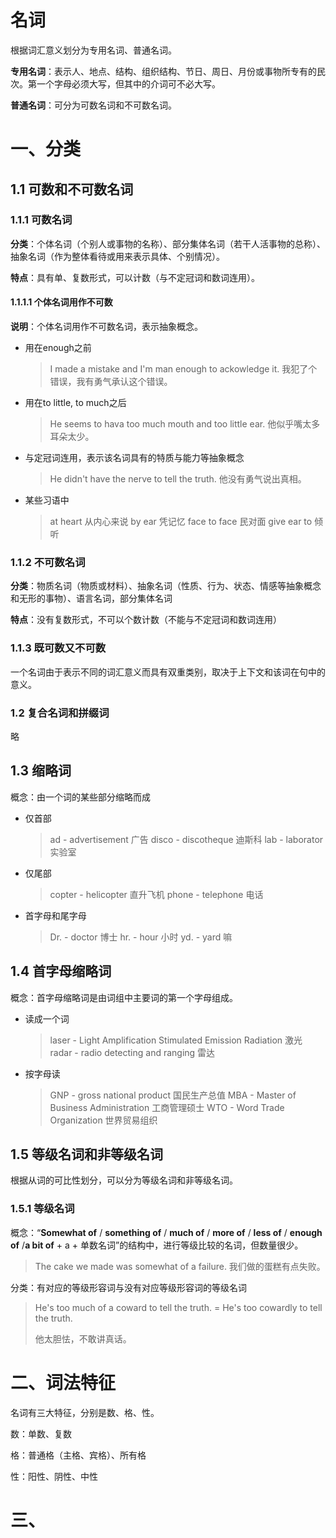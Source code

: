 # 名词

根据词汇意义划分为专用名词、普通名词。

**专用名词**：表示人、地点、结构、组织结构、节日、周日、月份或事物所专有的民次。第一个字母必须大写，但其中的介词可不必大写。

**普通名词**：可分为可数名词和不可数名词。

# 一、分类

## 1.1 可数和不可数名词

### 1.1.1 可数名词

**分类**：个体名词（个别人或事物的名称）、部分集体名词（若干人活事物的总称）、抽象名词（作为整体看待或用来表示具体、个别情况）。

**特点**：具有单、复数形式，可以计数（与不定冠词和数词连用）。

#### 1.1.1.1 个体名词用作不可数

**说明**：个体名词用作不可数名词，表示抽象概念。

- 用在enough之前

  > I made a mistake and I'm man enough to ackowledge it.
  > 我犯了个错误，我有勇气承认这个错误。

- 用在to little, to much之后

  > He seems to hava too much mouth and too little ear.
  > 他似乎嘴太多耳朵太少。

- 与定冠词连用，表示该名词具有的特质与能力等抽象概念

  > He didn't have the nerve to tell the truth.
  > 他没有勇气说出真相。

- 某些习语中

  > at heart 从内心来说
  > by ear 凭记忆
  > face to face 民对面
  > give ear to 倾听



### 1.1.2 不可数名词

**分类**：物质名词（物质或材料）、抽象名词（性质、行为、状态、情感等抽象概念和无形的事物）、语言名词，部分集体名词

**特点**：没有复数形式，不可以个数计数（不能与不定冠词和数词连用）



### 1.1.3 既可数又不可数

一个名词由于表示不同的词汇意义而具有双重类别，取决于上下文和该词在句中的意义。



### 1.2 复合名词和拼缀词

略

## 1.3 缩略词

概念：由一个词的某些部分缩略而成

- 仅首部

  > ad - advertisement 广告
  > disco - discotheque 迪斯科
  > lab - laborator 实验室

- 仅尾部

  > copter - helicopter 直升飞机
  > phone - telephone 电话

- 首字母和尾字母

  > Dr. - doctor 博士
  > hr. - hour 小时
  > yd. - yard 嘛

  

## 1.4 首字母缩略词

概念：首字母缩略词是由词组中主要词的第一个字母组成。

- 读成一个词

  > laser - Light Amplification Stimulated Emission Radiation 激光
  > radar - radio detecting and ranging 雷达

- 按字母读

  > GNP - gross national product 国民生产总值
  > MBA - Master of Business Administration 工商管理硕士
  > WTO - Word Trade Organization 世界贸易组织

  

## 1.5 等级名词和非等级名词

根据从词的可比性划分，可以分为等级名词和非等级名词。

### 1.5.1 等级名词

概念：“**Somewhat of** / **something of** / **much of** / **more of** / **less of** / **enough of** /**a bit of** + a + 单数名词”的结构中，进行等级比较的名词，但数量很少。

> The cake we made was somewhat of a failure. 我们做的蛋糕有点失败。



分类：有对应的等级形容词与没有对应等级形容词的等级名词

> He's too much of a coward to tell the truth. = He's too cowardly to tell the truth.
>
> 他太胆怯，不敢讲真话。



# 二、词法特征

名词有三大特征，分别是数、格、性。

数：单数、复数

格：普通格（主格、宾格）、所有格

性：阳性、阴性、中性



# 三、